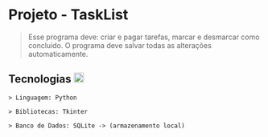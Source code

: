 # Projeto - TaskList
> Esse programa deve: criar e pagar tarefas, marcar e desmarcar como concluido. O programa deve salvar todas as alterações automaticamente. 

## Tecnologias <img width="20" src="https://cdn.jsdelivr.net/gh/devicons/devicon@latest/icons/python/python-original.svg" />
<div>  
  
    > Linguagem: Python

    > Bibliotecas: Tkinter

    > Banco de Dados: SQLite -> (armazenamento local)
</div>


